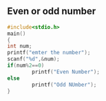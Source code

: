 ## Even or odd number
```c
#include<stdio.h>
main()
{
int num;
printf("emter the number");
scanf("%d",&num);
if(num%2==0)
        printf("Even Number");
else
        printf("Odd NUmber");
}
```
